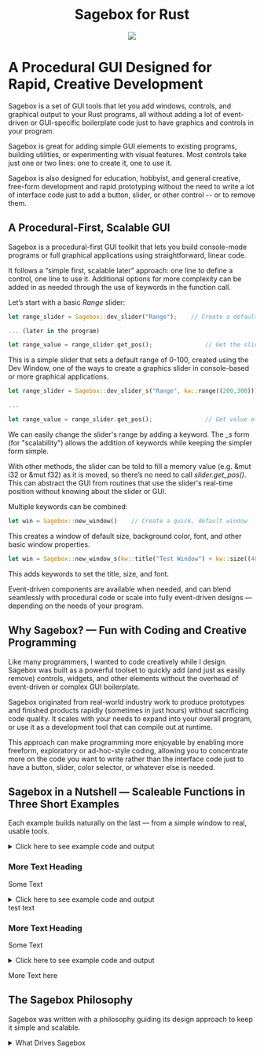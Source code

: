 <h1 align="center">Sagebox for Rust</h1>

<p align="center">
   <img src="https://user-images.githubusercontent.com/70604831/174466253-c4310d66-c687-4864-9893-8f0f70dd4084.png">
</p>


# A Procedural GUI Designed for Rapid, Creative Development

Sagebox is a set of GUI tools that let you add windows, controls, and graphical output to your Rust programs, all without adding a lot of event-driven or GUI-specific boilerplate code just to have graphics and controls in your program. 

Sagebox is great for adding simple GUI elements to existing programs, building utilities, or experimenting with visual features. Most controls take just one or two lines: one to create it, one to use it. 

Sagebox is also designed for education, hobbyist, and general creative, free-form development and rapid prototyping without the need to write a lot of interface code just to add a button, slider, or other control -- or to remove them.

## A Procedural-First, Scalable GUI

Sagebox is a procedural-first GUI toolkit that lets you build console-mode programs or full graphical applications using straightforward, linear code.

It follows a “simple first, scalable later” approach: one line to define a control, one line to use it. Additional options for more complexity can be added in as needed through the use of keywords in the function call.

Let’s start with a basic <i>Range</i> slider:

```rust
let range_slider = Sagebox::dev_slider("Range");    // Create a default slider with range 0-100

... (later in the program)

let range_value = range_slider.get_pos();               // Get the slider's position value
```

This is a simple slider that sets a default range of 0-100, created using the Dev Window, one of the ways to create a graphics slider in console-based or more graphical applications.

```rust
let range_slider = Sagebox::dev_slider_s("Range", kw::range((200,300)));    // Create a slider with range 200-300

...

let range_value = range_slider.get_pos();               // Get value of the slider position
```

We can easily change the slider's range by adding a keyword.  The <i>_s</i> form (for "scalability") allows the addition of keywords while keeping the simpler form simple.  

With other methods, the slider can be told to fill a memory value (e.g. &mut i32 or &mut f32) as it is moved, so there’s no need to call <i>slider.get_pos()</i>.  This can abstract the GUI from routines that use the slider's real-time position without knowing about the slider or GUI. 

Multiple keywords can be combined: 

```rust
let win = Sagebox::new_window()    // Create a quick, default window
```

This creates a window of default size, background color, font, and other basic window properties.

```rust
let win = Sagebox::new_window_s(kw::title("Test Window") + kw::size((400,500)) + kw::font("Courier New, 12"))
```

This adds keywords to set the title, size, and font.

Event-driven components are available when needed, and can blend seamlessly with procedural code or scale into fully event-driven designs — depending on the needs of your program.

## Why Sagebox? — Fun with Coding and Creative Programming

Like many programmers, I wanted to code creatively while I design. Sagebox was built as a powerful toolset to quickly add (and just as easily remove) controls, widgets, and other elements without the overhead of event-driven or complex GUI boilerplate. 

Sagebox originated from real-world industry work to produce prototypes and finished products rapidly (sometimes in just hours) without sacrificing code quality. It scales with your needs to expand into your overall program, or use it as a development tool that can compile out at runtime.


This approach can make programming more enjoyable by enabling more freeform, exploratory or ad-hoc-style coding, allowing you to concentrate more on the code you want to write rather than the interface code just to have a button, slider, color selector, or whatever else is needed.

## Sagebox in a Nutshell — Scaleable Functions in Three Short Examples

Each example builds naturally on the last — from a simple window to real, usable tools.


<details>
    <summary>Click here to see example code and output</summary>
    
```rust
use sagebox::*; 

fn main() {
    let win = Sagebox::new_window();                   // Create a default-sized window
        let radius = 150;                              // Static value
        win.fill_circle((300,200),radius,"skyblue");
        win.wait_for_close();                          // Wait for the user to close the window
   }
```

Test text here. 

</details>

### More Text Heading

Some Text 
<details>
    <summary>Click here to see example code and output</summary>
    
```rust
use sagebox::*; 

fn main() {
    let win = Sagebox::new_window();                   // Create a default-sized window
    let radius_slider = Sagebox::dev_slider("Radius"); // Slider auto-placed in Dev Window

    // Now we're entering a loop where we can look at or simply ignore events like mouse clicks, button presses, etc.,
    // including our radius_slider moving or changing value.

    while win.wait_event() {                           // Exist when the user closes the window (or exit signal)
        win.cls();                                     // Clear the window Canvas. 
        let radius = radius_slider.get_pos();          // Set a dynamic radius set by slider value
        win.write("Hello, World!");                    // Default 12pt in top-left (styled/centered in next example)
        win.fill_circle((300,200),radius,"skyblue");
    }
}    

```

More Text here


  </details>
test text

### More Text Heading

Some Text

<details>
    <summary>Click here to see example code and output</summary>

```rust
use sagebox::*; 

fn main() {
    let win = Sagebox::new_window();                                            // Create a default-sized window
    let radius_slider = Sagebox::dev_slider_s("Radius",Kw::range((50,300)));    // Set user-defined slider range

    while win.wait_event() {                                                    // Our main loop
        win.cls();                                                              // Clear the window Canvas. 
        let radius = radius_slider.get_pos();                                   // Set a dynamic radius set by slider value
        win.write_s("Hello, World!",Kw::font(100) + Kw::center());              // Center it in the window and make it a 100pt font 
        win.fill_circle((300,200),radius,"skyblue");
    }
}    
  
```
More Text here


  </details>

  More Text here

  
## The Sagebox Philosophy

Sagebox was written with a philosophy guiding its design approach to keep it simple and scalable.

<details>
  <summary>What Drives Sagebox</summary>

  - **Procedural by design** — No event loops, callbacks, or framework ceremonies  
  - **Zero boilerplate** — Add GUI elements with single function calls  
  - **Rapid iteration** — Experiment freely without architectural overhead  
  - **Scales with your needs** — From quick prototypes to production-ready applications  
  - **Developer-first** — Built for how programmers actually think and work  

</details>

